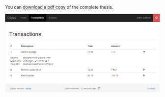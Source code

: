 You can [download a pdf copy](@/Eindwerk-DSpay.pdf) of the complete thesis.

![Screen capture of the DSpay "transactions" screen](/content/dspay.png "Transactions")
